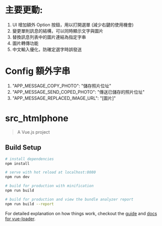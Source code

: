 # 主要更動:
1. UI 增加額外 Option 按鈕，用以打開選單 (減少右鍵的使用機會)
2. 變更單則訊息的結構，可以同時顯示文字與圖片
3. 替換訊息列表中的圖片連結為指定字串
4. 圖片轉傳功能
5. 中文輸入優化，防確定選字時誤發送


# Config 額外字串
1. "APP_MESSAGE_COPY_PHOTO": "儲存照片位址"
2. "APP_MESSAGE_SEND_COPED_PHOTO": "傳送已儲存的照片位址"
3. "APP_MESSAGE_REPLACED_IMAGE_URL": "[圖片]"







# src_htmlphone

> A Vue.js project

## Build Setup

``` bash
# install dependencies
npm install

# serve with hot reload at localhost:8080
npm run dev

# build for production with minification
npm run build

# build for production and view the bundle analyzer report
npm run build --report
```

For detailed explanation on how things work, checkout the [guide](http://vuejs-templates.github.io/webpack/) and [docs for vue-loader](http://vuejs.github.io/vue-loader).
